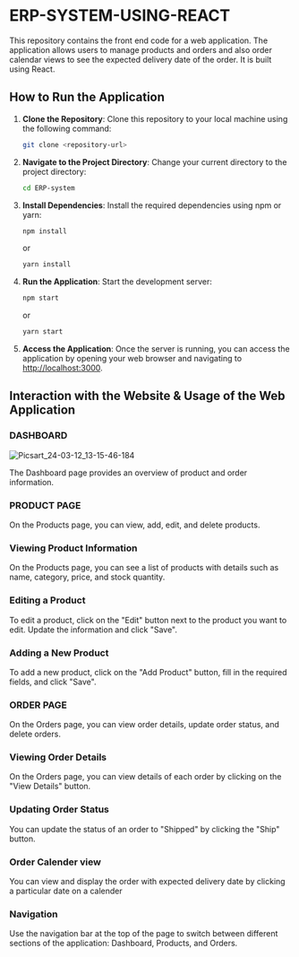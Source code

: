 # ERP-SYSTEM-USING-REACT

This repository contains the front end code for a web application. The application allows users to manage products and orders and also order calendar views to see the expected delivery date of the order. It is built using React.

## How to Run the Application

1. **Clone the Repository**: Clone this repository to your local machine using the following command:

   ```bash
   git clone <repository-url>
   ```

2. **Navigate to the Project Directory**: Change your current directory to the project directory:

   ```bash
   cd ERP-system
   ```

3. **Install Dependencies**: Install the required dependencies using npm or yarn:

   ```bash
   npm install
   ```

   or

   ```bash
   yarn install
   ```

4. **Run the Application**: Start the development server:

   ```bash
   npm start
   ```

   or

   ```bash
   yarn start
   ```

5. **Access the Application**: Once the server is running, you can access the application by opening your web browser and navigating to [http://localhost:3000](http://localhost:3000).

## Interaction with the Website & Usage of the Web Application

### DASHBOARD

![Picsart_24-03-12_13-15-46-184](https://github.com/ahamedirfanai/ERP-SYSTEM-WITH-REACT-ENTNT-ASSIGNMENT-/assets/122984518/852b799b-afd6-41b7-b912-bc4b74bd6513)


The Dashboard page provides an overview of product and order information.

### PRODUCT PAGE

On the Products page, you can view, add, edit, and delete products.

### Viewing Product Information

On the Products page, you can see a list of products with details such as name, category, price, and stock quantity.

### Editing a Product


To edit a product, click on the "Edit" button next to the product you want to edit. Update the information and click "Save".

### Adding a New Product

To add a new product, click on the "Add Product" button, fill in the required fields, and click "Save".

### ORDER PAGE

On the Orders page, you can view order details, update order status, and delete orders.

### Viewing Order Details


On the Orders page, you can view details of each order by clicking on the "View Details" button.

### Updating Order Status

You can update the status of an order to "Shipped" by clicking the "Ship" button.

### Order Calender view

You can view and display the order with expected delivery date by clicking  a particular date on a calender


### Navigation

Use the navigation bar at the top of the page to switch between different sections of the application: Dashboard, Products, and Orders.
